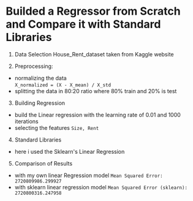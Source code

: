 #  Builded a  Regressor from Scratch and Compare it with Standard Libraries

1. Data Selection
House_Rent_dataset taken from Kaggle website

2. Preprocessing:
- normalizing the data  
```X_normalized = (X - X_mean) / X_std```
- splitting the data in 80:20 ratio where 80% train and 20% is test

3. Building Regression
- build the Linear regression with the learning rate of 0.01 and 1000 iterations
- selecting the features ```Size, Rent```
 
4. Standard Libraries
- here i used the Sklearn's Linear Regression
5. Comparison of Results
- with my own linear Regression model ```Mean Squared Error: 2720809986.299927```
- with sklearn linear regression model ```Mean Squared Error (sklearn): 2720800316.247958```
